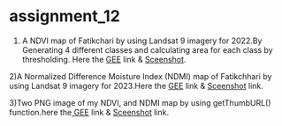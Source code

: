 # assignment_12

1) A  NDVI map of Fatikchari by using Landsat 9 imagery for 2022.By Generating 4 different classes and calculating area for each class by thresholding. Here the [GEE](https://code.earthengine.google.com/84b75d1669b35c85a246477a6ec98555) link & [Sceenshot](https://github.com/Aimon-Rana-Jihad/assignment_12/commit/f291da308367de99bb0f8daa14bc0e20ccb2c34a).

2)A Normalized Difference Moisture Index (NDMI) map of Fatikchhari by using Landsat 9 imagery for 2023.Here the [GEE](https://code.earthengine.google.com/170378bf756568dd6dbdf10635da20ac) link & [Sceenshot](https://github.com/Aimon-Rana-Jihad/assignment_12/commit/5749d462c0bb3580f237c87ec26b13ee188e08d6) link.

3)Two PNG image of my NDVI, and NDMI map by using getThumbURL() function.here the[ GEE](https://code.earthengine.google.com/be4fb9b61721b32fb9f96447c68e0000) link & [Sceenshot](https://github.com/Aimon-Rana-Jihad/assignment_12/commit/04f5386e6f2f544fafdd5fc52f0c57f2887cac6e) link.
